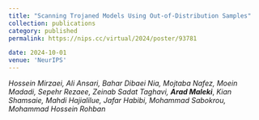 ```yaml
---
title: "Scanning Trojaned Models Using Out-of-Distribution Samples"
collection: publications
category: published
permalink: https://nips.cc/virtual/2024/poster/93781

date: 2024-10-01
venue: 'NeurIPS'
---
```


*Hossein Mirzaei, Ali Ansari, Bahar Dibaei Nia, Mojtaba Nafez, Moein Madadi, Sepehr Rezaee, Zeinab Sadat Taghavi,*
***Arad Maleki***, *Kian Shamsaie, Mahdi Hajialilue, Jafar Habibi, Mohammad Sabokrou, Mohammad Hossein Rohban*